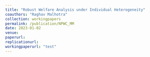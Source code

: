 ```yaml
---
title: "Robust Welfare Analysis under Individual Heterogeneity"
coauthors: "Raghav Malhotra"
collection: workingpapers
permalink: /publication/NPWC_MM
date: 2023-01-02
venue:
paperurl:
replicationurl:
workingpaperurl: "test"
---
```

